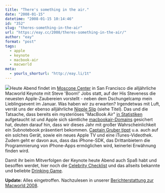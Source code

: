 ```yaml
---
title: "There's something in the air."
date: "2008-01-15"
datetime: "2008-01-15 10:14:46"
id: "352"
slug: "theres-something-in-the-air"
url: "https://eay.cc/2008/theres-something-in-the-air/"
author: "eay"
format: "post"
tags:
  - apple
  - keynote
  - macbook-air
  - macworld
meta:
  - yourls_shorturl: "http://eay.li/1t"
---
```


![](/uploads/2008/mwsf08.jpg)Heute Abend findet im [Moscone Center](http://en.wikipedia.org/wiki/Moscone_Center) in San Francisco die alljährliche Macworld Keynote mit Steve 'Boom!' Jobs statt, auf der His Steveness die neuesten Apple-Zaubereien vorstellt - neben dem Dschungelcamp mein Lieblingsevent im Januar. Was haben wir zu erwarten? Irgendetwas mit Luft, verrät uns der ebenso alljährliche [Nipple Slip](http://www.fscklog.com/2008/01/theres-somethin.html) (siehe Titel). Das und die Tatsache, dass bereits ein mysteriöses "MacBook Air" [in Statistiken](http://www.fscklog.com/2008/01/macbook-air.html) aufgetaucht ist und Apple sich sämtliche [macbookair-Domains](http://www.fscklog.com/2008/01/apple-sichert-s.html) gesichert hat, deuten darauf hin, dass wir dieses Jahr mit großer Wahrscheinlichkeit ein Subnotebook präsentiert bekommen. [Captain Gruber tippt](http://daringfireball.net/2008/01/macworld_expo_predictions) u.a. auch auf ein solches Gerät, sowie ein neues Apple TV und eine iTunes-Videothek. Zudem geht er davon aus, dass das iPhone-SDK, das Drittanbietern die Programmierung von iPhone-Apps ermöglichen wird, keinerlei Erwähnung finden wird.

Damit ihr beim Mitverfolgen der Keynote heute Abend auch Spaß habt und besoffen werdet, hier noch die [Celebrity Checklist](http://www.geekculture.com/joyoftech/joyarchives/1056.html) und das allseits bekannte und beliebte [Drinking Game](http://www.flickr.com/photos/70081891@N00/349784947/).

**Update:** Alles eingetroffen. Nachzulesen in unserer [Berichterstattung zur Macworld 2008](//eay.cc/2008/macworld-2008/).

